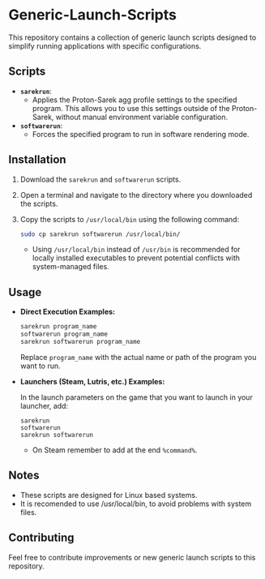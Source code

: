 # Generic-Launch-Scripts

This repository contains a collection of generic launch scripts designed to simplify running applications with specific configurations.

## Scripts

* **`sarekrun`**:
    * Applies the Proton-Sarek agg profile settings to the specified program. This allows you to use this settings outside of the Proton-Sarek, without manual environment variable configuration.
* **`softwarerun`**:
    * Forces the specified program to run in software rendering mode.

## Installation

1.  Download the `sarekrun` and `softwarerun` scripts.
2.  Open a terminal and navigate to the directory where you downloaded the scripts.
3.  Copy the scripts to `/usr/local/bin` using the following command:

    ```bash
    sudo cp sarekrun softwarerun /usr/local/bin/
    ```

    * Using `/usr/local/bin` instead of `/usr/bin` is recommended for locally installed executables to prevent potential conflicts with system-managed files.

## Usage

* **Direct Execution Examples:**

    ```bash
    sarekrun program_name
    softwarerun program_name
    sarekrun softwarerun program_name
    ```

    Replace `program_name` with the actual name or path of the program you want to run.

* **Launchers (Steam, Lutris, etc.) Examples:**

    In the launch parameters on the game that you want to launch in your launcher, add:

    ```
    sarekrun
    softwarerun
    sarekrun softwarerun
    ```

    * On Steam remember to add at the end `%command%`.

## Notes

* These scripts are designed for Linux based systems.
* It is recomended to use /usr/local/bin, to avoid problems with system files.

## Contributing

Feel free to contribute improvements or new generic launch scripts to this repository.
